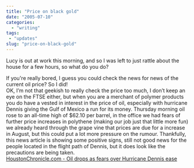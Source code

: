 ```yaml
---
title: "Price on black gold"
date: "2005-07-10"
categories: 
  - "writing"
tags:
 - "updates"
slug: "price-on-black-gold"
---
```


Lucy is out at work this morning, and so I was left to just rattle about the house for a few hours, so what do you do?

If you're really bored, I guess you could check the news for news of the current oil price? So I did!  
OK, I’m not that geekish to really check the price too much, I don’t keep an eye on the FTSE either, but when you are a merchant of polymer products you do have a vested in interest in the price of oil, especially with hurricane Dennis giving the Gulf of Mexico a run for its money. Thursday morning oil rose to an all-time high of $62.10 per barrel, in the office we had fears of further price increases in polythene (making our job just that little more fun) we already heard through the grape vine that prices are due for a increase in August, but this could put a lot more pressure on the rumour. Thankfully, this news article is showing some positive signs, still not good news for the people located in the flight path of Dennis, but it does look like the precautions are being taken.  
[HoustonChronicle.com - Oil drops as fears over Hurricane Dennis ease](https://www.chron.com/cs/CDA/ssistory.mpl/business/3259014)
